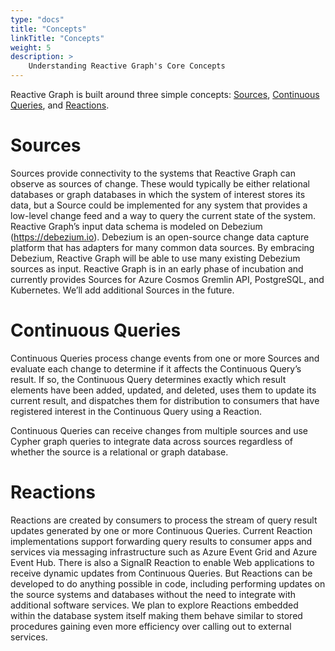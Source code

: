 ```yaml
---
type: "docs"
title: "Concepts"
linkTitle: "Concepts"
weight: 5
description: >
    Understanding Reactive Graph's Core Concepts
---
```


Reactive Graph is built around three simple concepts: [Sources](#sources), [Continuous Queries](#continuous-queries), and [Reactions](#reactions). 

 
# Sources
Sources provide connectivity to the systems that Reactive Graph can observe as sources of change. These would typically be either relational databases or graph databases in which the system of interest stores its data, but a Source could be implemented for any system that provides a low-level change feed and a way to query the current state of the system. Reactive Graph’s input data schema is modeled on Debezium (https://debezium.io). Debezium is an open-source change data capture platform that has adapters for many common data sources. By embracing Debezium, Reactive Graph will be able to use many existing Debezium sources as input. Reactive Graph is in an early phase of incubation and currently provides Sources for Azure Cosmos Gremlin API, PostgreSQL, and Kubernetes. We’ll add additional Sources in the future.

 

# Continuous Queries
Continuous Queries process change events from one or more Sources and evaluate each change to determine if it affects the Continuous Query’s result. If so, the Continuous Query determines exactly which result elements have been added, updated, and deleted, uses them to update its current result, and dispatches them for distribution to consumers that have registered interest in the Continuous Query using a Reaction.

Continuous Queries can receive changes from multiple sources and use Cypher graph queries to integrate data across sources regardless of whether the source is a relational or graph database. 

 

# Reactions
Reactions are created by consumers to process the stream of query result updates generated by one or more Continuous Queries. Current Reaction implementations support forwarding query results to consumer apps and services via messaging infrastructure such as Azure Event Grid and Azure Event Hub. There is also a SignalR Reaction to enable Web applications to receive dynamic updates from Continuous Queries. But Reactions can be developed to do anything possible in code, including performing updates on the source systems and databases without the need to integrate with additional software services. We plan to explore Reactions embedded within the database system itself making them behave similar to stored procedures gaining even more efficiency over calling out to external services.

 

